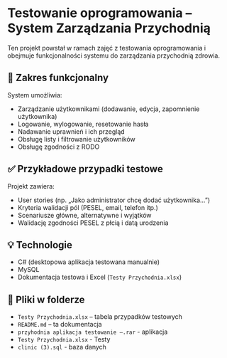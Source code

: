# Testowanie oprogramowania – System Zarządzania Przychodnią

Ten projekt powstał w ramach zajęć z testowania oprogramowania i obejmuje funkcjonalności systemu do zarządzania przychodnią zdrowia.

## 📌 Zakres funkcjonalny

System umożliwia:
- Zarządzanie użytkownikami (dodawanie, edycja, zapomnienie użytkownika)
- Logowanie, wylogowanie, resetowanie hasła
- Nadawanie uprawnień i ich przegląd
- Obsługę listy i filtrowanie użytkowników
- Obsługę zgodności z RODO

## ✅ Przykładowe przypadki testowe

Projekt zawiera:
- User stories (np. „Jako administrator chcę dodać użytkownika…”)
- Kryteria walidacji pól (PESEL, email, telefon itp.)
- Scenariusze główne, alternatywne i wyjątków
- Walidację zgodności PESEL z płcią i datą urodzenia

## 💡 Technologie

- C# (desktopowa aplikacja testowana manualnie)
- MySQL
- Dokumentacja testowa i Excel (`Testy Przychodnia.xlsx`)

## 📄 Pliki w folderze

- `Testy Przychodnia.xlsx` – tabela przypadków testowych
- `README.md` – ta dokumentacja
- `przyhodnia aplikacja testowanie –.rar` - aplikacja
- `Testy Przychodnia.xlsx` - Testy
- `clinic (3).sql` - baza danych

